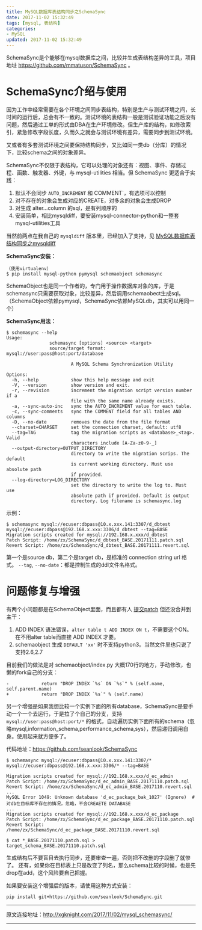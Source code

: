 ```yaml
---
title: MySQL数据库表结构同步之SchemaSync
date: 2017-11-02 15:32:49
tags: [mysql, 表结构]
categories:
- MySQL
updated: 2017-11-02 15:32:49
---
```


SchemaSync是个能够在mysql数据库之间，比较并生成表结构差异的工具，项目地址 https://github.com/mmatuson/SchemaSync  。

# SchemaSync介绍与使用
因为工作中经常需要在各个环境之间同步表结构，特别是生产与测试环境之间，长时间的运行后，总会有不一致的。测试环境的表结构一般是测试验证功能之后没有问题，然后通过工单的形式由DBA在生产环境修改。但生产库的结构，如修改索引，紧急修改字段长度，久而久之就会与测试环境有差异，需要同步到测试环境。

又或者有多套测试环境之间要保持结构同步，又比如同一类db（分库）的情况下，比较schema之间的对象差异。

SchemaSync不仅限于表结构，它可以处理的对象还有：视图、事件、存储过程、函数、触发器、外键，与 mysql-utilities 相当。但 SchemaSync 更适合于实践：
1. 默认不会同步 `AUTO_INCREMENT` 和  COMMENT`，有选项可以控制
2. 对不存在的对象会生成对应的CREATE，对多余的对象会生成DROP
3. 对生成 alter...column 的sql，是有列顺序的
4. 安装简单，相比mysqldiff，要安装mysql-connector-python和一整套mysql-utilities工具

当然前两点在我自己的 `mysqldiff` 版本里，已经加入了支持，见 [MySQL数据库表结构同步之mysqldiff](http://xgknight.com/2017/08/05/mysql_mysqldiff/)

**SchemaSync安装：**
```
（使用virtualenv）
$ pip install mysql-python pymysql schemaobject schemasync
```
SchemaObject也是同一个作者的，专门用于操作数据库对象的库，于是schemasync只需要获取对象，比较差异，然后调用schemaobect生成sql。（SchemaObject依赖pymysql，SchemaSync依赖MySQLdb，其实可以用同一个）
<!-- more -->

**SchemaSync用法：**
```
$ schemasync --help
Usage: 
                schemasync [options] <source> <target>
                source/target format: mysql://user:pass@host:port/database

                        A MySQL Schema Synchronization Utility

Options:
  -h, --help            show this help message and exit
  -V, --version         show version and exit.
  -r, --revision        increment the migration script version number if a
                        file with the same name already exists.
  -a, --sync-auto-inc   sync the AUTO_INCREMENT value for each table.
  -c, --sync-comments   sync the COMMENT field for all tables AND columns
  -D, --no-date         removes the date from the file format
  --charset=CHARSET     set the connection charset, default: utf8
  --tag=TAG             tag the migration scripts as <database>_<tag>. Valid
                        characters include [A-Za-z0-9-_]
  --output-directory=OUTPUT_DIRECTORY
                        directory to write the migration scrips. The default
                        is current working directory. Must use absolute path
                        if provided.
  --log-directory=LOG_DIRECTORY
                        set the directory to write the log to. Must use
                        absolute path if provided. Default is output
                        directory. Log filename is schemasync.log
```

示例：
```
$ schemasync mysql://ecuser:dbpass@10.x.xxx.141:3307/d_dbtest mysql://ecuser:dbpass@192.168.x.xxx:3306/d_dbtest --tag=BASE
Migration scripts created for mysql://192.168.x.xxx/d_dbtest
Patch Script: /home/zx/SchemaSync/d_dbtest_BASE.20171111.patch.sql
Revert Script: /home/zx/SchemaSync/d_dbtest_BASE.20171111.revert.sql
```

第一个是source db，第二个是target db，是标准的 connection string url 格式。
`--tag`, `--no-date`：都是控制生成的ddl文件名格式。

# 问题修复与增强
有两个小问题都是在SchemaObject里面，而且都有人 [提交patch](https://github.com/mmatuson/SchemaObject/pulls) 但还没合并到主干：
1. ADD INDEX 语法错误，`alter table t ADD INDEX ON t`，不需要这个ON。在不用alter table而直接 ADD INDEX 才要。
2. schemaobject 生成 `DEFAULT 'xx'` 时不支持python3。当然文件里也只说了支持2.6,2.7

目前我们的做法是对 schemaobject/index.py 大概170行的地方，手动修改，也懒的fork自己的分支：
```
-            return "DROP INDEX `%s` ON `%s`" % (self.name, self.parent.name)
+            return "DROP INDEX `%s`" % (self.name)
```

另一个增强是如果我想比较一个实例下面的所有database，SchemaSync是要手动一个一个去运行，于是拉了个自己的分支，支持 
`mysql://user:pass@host:port/*` 的格式，自动遍历实例下面所有的schema（忽略mysql,information_schema,performance_schema,sys），然后递归调用自身。使用起来就方便多了。

代码地址：https://github.com/seanlook/SchemaSync

```
$ schemasync mysql://ecuser:dbpass@10.x.xxx.141:3307/* mysql://ecuser:dbpass@192.168.x.xxx:3306/* --tag=BASE
 
Migration scripts created for mysql://192.168.x.xxx/d_ec_admin
Patch Script: /home/zx/SchemaSync/d_ec_admin_BASE.20171110.patch.sql
Revert Script: /home/zx/SchemaSync/d_ec_admin_BASE.2017110.revert.sql
...
MySQL Error 1049: Unknown database 'd_ec_package_bak_1027' (Ignore)  # 对db在目标库不存在的情况，忽略，不会CREAETE DATABASE
...
Migration scripts created for mysql://192.168.x.xxx/d_ec_package
Patch Script: /home/zx/SchemaSync/d_ec_package_BASE.20171110.patch.sql
Revert Script: /home/zx/SchemaSync/d_ec_package_BASE.20171110.revert.sql

$ cat *_BASE.20171110.patch.sql > target_schema_BASE.20171110.patch.sql
```

生成结构后不要盲目去执行同步，还要审查一遍，否则把不改删的字段删了就惨了。
还有，如果你在目标表上只是改变了列名，那么schema比较的时候，也是先drop在add，这个风险要自己把握。

如果要安装这个增强后的版本，请使用这种方式安装：
```
pip install git+https://github.com/seanlook/SchemaSync.git
```


---

原文连接地址：http://xgknight.com/2017/11/02/mysql_schemasync/

---

